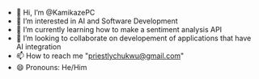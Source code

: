 - 👋 Hi, I’m @KamikazePC
- 👀 I’m interested in AI and Software Development
- 🌱 I’m currently learning how to make a sentiment analysis API
- 💞️ I’m looking to collaborate on developement of applications that have AI integration
- 📫 How to reach me "priestlychukwu@gmail.com"
- 😄 Pronouns: He/Him

<!---
KamikazePC/KamikazePC is a ✨ special ✨ repository because its `README.md` (this file) appears on your GitHub profile.
You can click the Preview link to take a look at your changes.
--->
